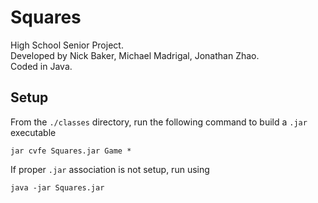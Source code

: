 # Squares
 High School Senior Project.<br>Developed by Nick Baker, Michael Madrigal, Jonathan Zhao.<br>Coded in Java.

## Setup
From the `./classes` directory, run the following command to build a `.jar` executable
```
jar cvfe Squares.jar Game *
```
If proper `.jar` association is not setup, run using
```
java -jar Squares.jar
```
